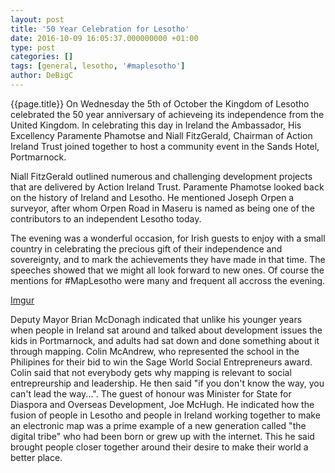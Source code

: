```yaml
---
layout: post
title: '50 Year Celebration for Lesotho'
date: 2016-10-09 16:05:37.000000000 +01:00
type: post
categories: []
tags: [general, lesotho, '#maplesotho']
author: DeBigC
---
```

{{page.title}}
On Wednesday the 5th of October the Kingdom of Lesotho celebrated the 50 year anniversary of achieveing its independence from the United Kingdom. In celebrating this day in Ireland the Ambassador, His Excellency Paramente Phamotse and Niall FitzGerald, Chairman of Action Ireland Trust joined together to host a community event in the Sands Hotel, Portmarnock.

Niall FitzGerald outlined numerous and challenging development projects that are delivered by Action Ireland Trust. Paramente Phamotse looked back on the history of Ireland and Lesotho. He mentioned Joseph Orpen a surveyor, after whom Orpen Road in Maseru is named as being one of the contributors to an independent Lesotho today.

The evening was a wonderful occasion, for Irish guests to enjoy with a small country in celebrating the precious gift of their independence and sovereignty, and to mark the achievements they have made in that time. The speeches showed that we might all look forward to new ones. Of course the mentions for #MapLesotho were many and frequent all accross the evening.

[Imgur](http://i.imgur.com/L08EzU9.jpg)

Deputy Mayor Brian McDonagh indicated that unlike his younger years when people in Ireland sat around and talked about development issues the kids in Portmarnock, and adults had sat down and done something about it through mapping. Colin McAndrew, who represented the school in the Philipines for their bid to win the Sage World Social Entrepreneurs award. Colin said that not everybody gets why mapping is relevant to social entrepreurship and leadership. He then said "if you don't know the way, you can't lead the way...".
The guest of honour was Minister for State for Diaspora and Overseas Development, Joe McHugh. He indicated how the fusion of people in Lesotho and people in Ireland working together to make an electronic map was a prime example of a new generation called "the digital tribe" who had been born or grew up with the internet. This he said brought people closer together around their desire to make their world a better place.
